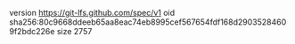 version https://git-lfs.github.com/spec/v1
oid sha256:80c9668ddeeb65aa8eac74eb8995cef567654fdf168d29035284609f2bdc226e
size 2757

